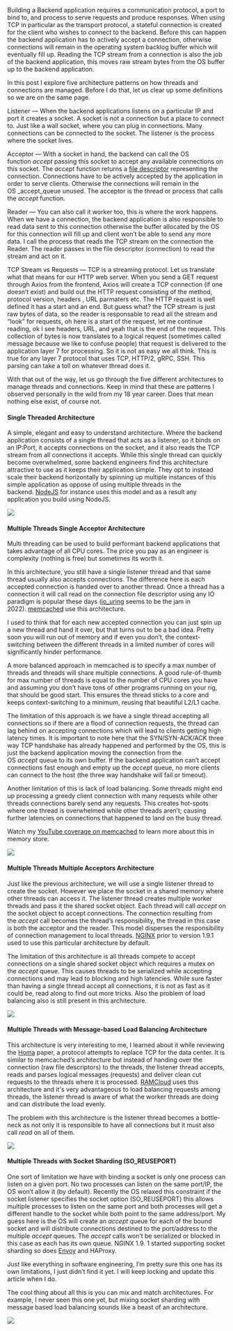 

Building a Backend application requires a communication protocol, a port to bind to, and process to serve requests and produce responses. When using TCP in particular as the transport protocol, a stateful connection is created for the client who wishes to connect to the backend. Before this can happen the backend application has to actively accept a connection, otherwise connections will remain in the operating system backlog buffer which will eventually fill up. Reading the TCP stream from a connection is also the job of the backend application, this moves raw stream bytes from the OS buffer up to the backend application.

In this post I explore five architecture patterns on how threads and connections are managed. Before I do that, let us clear up some definitions so we are on the same page.

  

Listener — When the backend applications listens on a particular IP and port it creates a socket. A socket is not a connection but a place to connect to. Just like a wall socket, where you can plug in connections. Many connections can be connected to the socket. The listener is the process where the socket lives.

Acceptor — With a socket in hand, the backend can call the OS function _accept_ passing this socket to accept any available connections on this socket. The _accept_ function returns a [file descriptor](https://en.wikipedia.org/wiki/File_descriptor) representing the connection. Connections have to be actively accepted by the application in order to serve clients. Otherwise the connections will remain in the OS _accept_queue unused. The acceptor is the thread or process that calls the _accept_ function.

Reader — You can also call it worker too, this is where the work happens. When we have a connection, the backend application is also responsible to read data sent to this connection otherwise the buffer allocated by the OS for this connection will fill up and client won’t be able to send any more data. I call the process that reads the TCP stream on the connection the Reader. The reader passes in the file descriptor (connection) to read the stream and act on it.

TCP Stream vs Requests — TCP is a streaming protocol. Let us translate what that means for our HTTP web server. When you send a GET request through Axios from the frontend, Axios will create a TCP connection (if one doesn’t exist) and build out the HTTP request consisting of the method, protocol version, headers , URL parmaters etc. The HTTP request is well defined it has a start and an end. But guess what? the TCP stream is just raw bytes of data, so the reader is responsable to read all the stream and “look” for requests, oh here is a start of the request, let me continue reading, ok I see headers, URL, and yeah that is the end of the request. This collection of bytes is now translates to a logical request (sometimes called message because we like to confuse people) that request is delivered to the application layer 7 for processing. So it is not as easy we all think. This is true for any layer 7 protocol that uses TCP, HTTP/2, gRPC, SSH. This parsing can take a toll on whatever thread does it.

With that out of the way, let us go through the five different architectures to manage threads and connections. Keep in mind that these are patterns I observed personally in the wild from my 18 year career. Does that mean nothing else exist, of course not.

  

#### Single Threaded Architecture

A simple, elegant and easy to understand architecture. Where the backend application consists of a single thread that acts as a listener, so it binds on an IP:Port, it accepts connections on the socket, and it also reads the TCP stream from all connections it accepts. While this single thread can quickly become overwhelmed, some backend engineers find this architecture attractive to use as it keeps their application simple. They opt to instead scale their backend horizontally by spinning up multiple instances of this simple application as oppose of using multiple threads in the backend. [NodeJS](https://www.youtube.com/watch?v=gMtchRodC2I) for instance uses this model and as a result any application you build using NodeJS.

  

  

![](https://img-c.udemycdn.com/redactor/raw/article_lecture/2022-09-21_07-56-41-6adb13d1e4b4bef551d02e40fd5d5398.png)

  

  

#### Multiple Threads Single Acceptor Architecture

Multi threading can be used to build performant backend applications that takes advantage of all CPU cores. The price you pay as an engineer is complexity (nothing is free) but sometimes its worth it.

In this architecture, you still have a single listener thread and that same thread usually also accepts connections. The difference here is each accepted connection is handed over to another thread. Once a thread has a connection it will call read on the connection file descriptor using any IO paradigm is popular these days ([io_uring](https://man.archlinux.org/man/io_uring.7.en) seems to be the jam in 2022). [memcached](http://memcached.org/) use this architecture.

I used to think that for each new accepted connection you can just spin up a new thread and hand it over, but that turns out to be a bad idea. Pretty soon you will run out of memory and if even you don’t, the context-switching between the different threads in a limited number of cores will significantly hinder performance.

A more balanced approach in memcached is to specify a max number of threads and threads will share multiple connections. A good rule-of-thumb for max number of threads is equal to the number of CPU cores you have and assuming you don’t have tons of other programs running on your rig, that should be good start. This ensures the thread sticks to a core and keeps context-switching to a minimum, reusing that beautiful L2/L1 cache.

The limitation of this approach is we have a single thread accepting all connections so if there are a flood of connection requests, the thread can lag behind on accepting connections which will lead to clients getting high latency times. It is important to note here that the SYN/SYN-ACK/ACK three way TCP handshake has already happened and performed by the OS, this is just the backend application moving the connection from the OS _accept_ queue to its own buffer. If the backend application can’t accept connections fast enough and empty up the _accept_ queue, no more clients can connect to the host (the three way handshake will fail or timeout).

Another limitation of this is lack of load balancing. Some threads might end up processing a greedy client connection with many requests while other threads connections barely send any requests. This creates hot-spots where one thread is overwhelmed while other threads aren’t; causing further latencies on connections that happened to land on the busy thread.

Watch my [YouTube coverage on memcached](https://youtu.be/NCePGsRZFus) to learn more about this in memory store.

  

  

![](https://img-c.udemycdn.com/redactor/raw/article_lecture/2022-09-21_07-56-42-04f195205978982cb66e8a0930324cb9.png)

  

#### Multiple Threads Multiple Acceptors Architecture

Just like the previous architecture, we will use a single listener thread to create the socket. However we place the socket in a shared memory where other threads can access it. The listener thread creates multiple worker threads and pass it the shared socket object. Each thread will call _accept_ on the socket object to accept connections. The connection resulting from the _accept_ call becomes the thread’s responsibility, the thread in this case is both the acceptor and the reader. This model disperses the responsibility of connection management to local threads. [NGINX](https://www.nginx.com/blog/socket-sharding-nginx-release-1-9-1/amp/) prior to version 1.9.1 used to use this particular architecture by default.

The limitation of this architecture is all threads compete to accept connections on a single shared socket object which requires a mutex on the _accept_ queue. This causes threads to be serialized while accepting connections and may lead to blocking and high latencies. While sure faster than having a single thread accept all connections, it is not as fast as it could be, read along to find out more tricks. Also the problem of load balancing also is still present in this architecture.

  

![](https://img-c.udemycdn.com/redactor/raw/article_lecture/2022-09-21_07-56-42-4cfc9f56d0f83573e24948288e15527b.png)

  

#### Multiple Threads with Message-based Load Balancing Architecture

This architecture is very interesting to me, I learned about it while reviewing the [Homa](https://web.stanford.edu/~ouster/cgi-bin/papers/replaceTcp.pdf) paper, a protocol attempts to replace TCP for the data center. It is similar to memcached’s architecture but instead of handing over the connection (raw file descriptors) to the threads, the listener thread accepts, reads and parses logical messages (requests) and deliver clean cut requests to the threads where it is processed. [RAMCloud](https://dl.acm.org/doi/10.1145/2806887) uses this architecture and it's very advantageous to load balancing requests among threads, the listener thread is aware of what the worker threads are doing and can distribute the load evenly.

The problem with this architecture is the listener thread becomes a bottle-neck as not only it is responsible to have all connections but it must also call _read_ on all of them.

  

![](https://img-c.udemycdn.com/redactor/raw/article_lecture/2022-09-21_07-56-42-a2380605b2d2828acb94b60b8d592a21.png)

  

#### Multiple Threads with Socket Sharding (SO_REUSEPORT)

One sort of limitation we have with binding a socket is only one process can listen on a given port. No two processes can listen on the same port/IP, the OS won’t allow it (by default). Recently the OS relaxed this constraint if the socket listener specifies the socket option (SO_REUSEPORT) this allows multiple processes to listen on the same port and both processes will get a different handle to the socket while both point to the same address/port. My guess here is the OS will create an _accept_ queue for each of the bound socket and will distribute connections destined to the port/address to the multiple _accept_ queues. The _accept_ calls won’t be serialized or blocked in this case as each has its own queue. NGINX 1.9. 1 started supporting socket sharding so does [Envoy](https://www.envoyproxy.io/docs/envoy/latest/api-v3/config/listener/v3/listener.proto) and HAProxy.

Just like everything in software engineering, I’m pretty sure this one has its own limitations, I just didn’t find it yet. I will keep locking and update this article when I do.

The cool thing about all this is you can mix and match architectures. For example, I never seen this one yet, but mixing socket sharding with message based load balancing sounds like a beast of an architecture.

![](https://img-c.udemycdn.com/redactor/raw/article_lecture/2022-09-21_07-56-42-fd13469d9e356bb6c6be4c88f48d7da9.png)